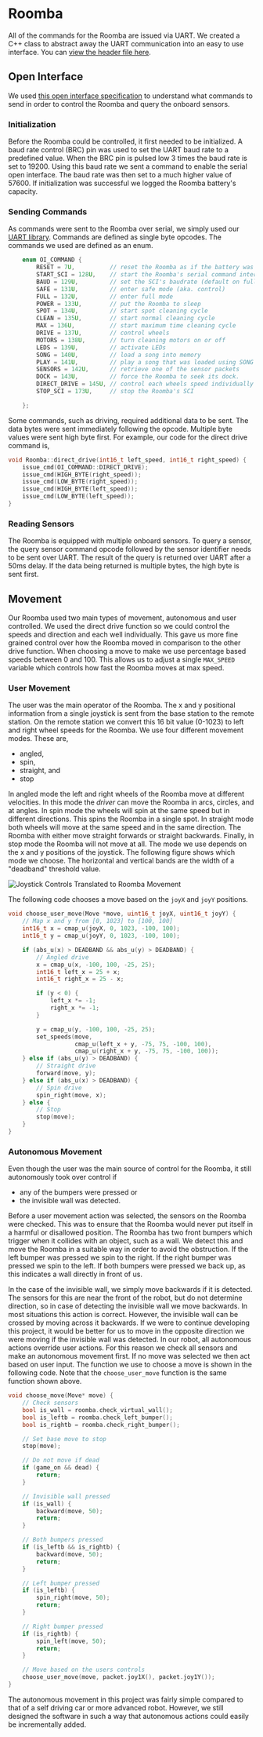 # Roomba

All of the commands for the Roomba are issued via UART. We created a C++ class to abstract away the UART communication into an easy to use interface. You can [view the header file here](https://github.com/coffee-cup/uvic-csc460/blob/master/project3/common/Roomba/Roomba.h).

## Open Interface

We used [this open interface specification](http://www.irobotweb.com/~/media/MainSite/PDFs/About/STEM/Create/iRobot_Roomba_600_Open_Interface_Spec.pdf) to understand what commands to send in order to control the Roomba and query the onboard sensors.

### Initialization

Before the Roomba could be controlled, it first needed to be initialized. A baud rate control (BRC) pin was used to set the UART baud rate to a predefined value. When the BRC pin is pulsed low 3 times the baud rate is set to $19200$. Using this baud rate we sent a command to enable the serial open interface. The baud rate was then set to a much higher value of $57600$. If initialization was successful we logged the Roomba battery's capacity.

### Sending Commands

As commands were sent to the Roomba over serial, we simply used our [UART library](#universal-asynchronous-receiver-transmitter-uart). Commands are defined as single byte opcodes. The commands we used are defined as an enum.

```c
    enum OI_COMMAND {
        RESET = 7U,          // reset the Roomba as if the battery was removed and replaced
        START_SCI = 128U,    // start the Roomba's serial command interface
        BAUD = 129U,         // set the SCI's baudrate (default on full power cycle is 115200)
        SAFE = 131U,         // enter safe mode (aka. control)
        FULL = 132U,         // enter full mode
        POWER = 133U,        // put the Roomba to sleep
        SPOT = 134U,         // start spot cleaning cycle
        CLEAN = 135U,        // start normal cleaning cycle
        MAX = 136U,          // start maximum time cleaning cycle
        DRIVE = 137U,        // control wheels
        MOTORS = 138U,       // turn cleaning motors on or off
        LEDS = 139U,         // activate LEDs
        SONG = 140U,         // load a song into memory
        PLAY = 141U,         // play a song that was loaded using SONG
        SENSORS = 142U,      // retrieve one of the sensor packets
        DOCK = 143U,         // force the Roomba to seek its dock.
        DIRECT_DRIVE = 145U, // control each wheels speed individually
        STOP_SCI = 173U,     // stop the Roomba's SCI

    };
```

Some commands, such as driving, required additional data to be sent. The data bytes were sent immediately following the opcode. Multiple byte values were sent high byte first. For example, our code for the direct drive command is,

```c
void Roomba::direct_drive(int16_t left_speed, int16_t right_speed) {
    issue_cmd(OI_COMMAND::DIRECT_DRIVE);
    issue_cmd(HIGH_BYTE(right_speed));
    issue_cmd(LOW_BYTE(right_speed));
    issue_cmd(HIGH_BYTE(left_speed));
    issue_cmd(LOW_BYTE(left_speed));
}
```

### Reading Sensors

The Roomba is equipped with multiple onboard sensors. To query a sensor, the query sensor command opcode followed by the sensor identifier needs to be sent over UART. The result of the query is returned over UART after a 50ms delay. If the data being returned is multiple bytes, the high byte is sent first.

## Movement

Our Roomba used two main types of movement, autonomous and user controlled. We used the direct drive function so we could control the speeds and direction and each well individually. This gave us more fine grained control over how the Roomba moved in comparison to the other drive function. When choosing a move to make we use percentage based speeds between 0 and 100. This allows us to adjust a single `MAX_SPEED` variable which controls how fast the Roomba moves at max speed.

### User Movement

The user was the main operator of the Roomba. The x and y positional information from a single joystick is sent from the base station to the remote station. On the remote station we convert this 16 bit value (0-1023) to left and right wheel speeds for the Roomba. We use four different movement modes. These are,

- angled,
- spin,
- straight, and
- stop

In angled mode the left and right wheels of the Roomba move at different velocities. In this mode the _driver_ can move the Roomba in arcs, circles, and at angles. In spin mode the wheels will spin at the same speed but in different directions. This spins the Roomba in a single spot. In straight mode both wheels will move at the same speed and in the same direction. The Roomba with either move straight forwards or straight backwards. Finally, in stop mode the Roomba will not move at all. The mode we use depends on the x and y positions of the joystick. The following figure shows which mode we choose. The horizontal and vertical bands are the width of a "deadband" threshold value.

![Joystick Controls Translated to Roomba Movement](https://i.imgur.com/hjPEw4n.png)

The following code chooses a move based on the `joyX` and `joyY` positions.

```c
void choose_user_move(Move *move, uint16_t joyX, uint16_t joyY) {
    // Map x and y from [0, 1023] to [100, 100]
    int16_t x = cmap_u(joyX, 0, 1023, -100, 100);
    int16_t y = cmap_u(joyY, 0, 1023, -100, 100);

    if (abs_u(x) > DEADBAND && abs_u(y) > DEADBAND) {
        // Angled drive
        x = cmap_u(x, -100, 100, -25, 25);
        int16_t left_x = 25 + x;
        int16_t right_x = 25 - x;

        if (y < 0) {
            left_x *= -1;
            right_x *= -1;
        }

        y = cmap_u(y, -100, 100, -25, 25);
        set_speeds(move,
                   cmap_u(left_x + y, -75, 75, -100, 100),
                   cmap_u(right_x + y, -75, 75, -100, 100));
    } else if (abs_u(y) > DEADBAND) {
        // Straight drive
        forward(move, y);
    } else if (abs_u(x) > DEADBAND) {
        // Spin drive
        spin_right(move, x);
    } else {
        // Stop
        stop(move);
    }
}
```

### Autonomous Movement

Even though the user was the main source of control for the Roomba, it still autonomously took over control if

- any of the bumpers were pressed or
- the invisible wall was detected.

Before a user movement action was selected, the sensors on the Roomba were checked. This was to ensure that the Roomba would never put itself in a harmful or disallowed position. The Roomba has two front bumpers which trigger when it collides with an object, such as a wall. We detect this and move the Roomba in a suitable way in order to avoid the obstruction. If the left bumper was pressed we spin to the right. If the right bumper was pressed we spin to the left. If both bumpers were pressed we back up, as this indicates a wall directly in front of us.

In the case of the invisible wall, we simply move backwards if it is detected. The sensors for this are near the front of the robot, but do not determine direction, so in case of detecting the invisible wall we move backwards. In most situations this action is correct. However, the invisible wall can be crossed by moving across it backwards. If we were to continue developing this project, it would be better for us to move in the opposite direction we were moving if the invisible wall was detected. In our robot, all autonomous actions override user actions. For this reason we check all sensors and make an autonomous movement first. If no move was selected we then act based on user input. The function we use to choose a move is shown in the following code. Note that the `choose_user_move` function is the same function shown above.

```c
void choose_move(Move* move) {
    // Check sensors
    bool is_wall = roomba.check_virtual_wall();
    bool is_leftb = roomba.check_left_bumper();
    bool is_rightb = roomba.check_right_bumper();

    // Set base move to stop
    stop(move);

    // Do not move if dead
    if (game_on && dead) {
        return;
    }

    // Invisible wall pressed
    if (is_wall) {
        backward(move, 50);
        return;
    }

    // Both bumpers pressed
    if (is_leftb && is_rightb) {
        backward(move, 50);
        return;
    }

    // Left bumper pressed
    if (is_leftb) {
        spin_right(move, 50);
        return;
    }

    // Right bumper pressed
    if (is_rightb) {
        spin_left(move, 50);
        return;
    }

    // Move based on the users controls
    choose_user_move(move, packet.joy1X(), packet.joy1Y());
}
```

The autonomous movement in this project was fairly simple compared to that of a self driving car or more advanced robot. However, we still designed the software in such a way that autonomous actions could easily be incrementally added.
